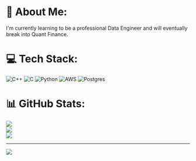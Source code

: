 # 💫 About Me:
I'm currently learning to be a professional Data Engineer and will eventually break into Quant Finance.


# 💻 Tech Stack:
![C++](https://img.shields.io/badge/c++-%2300599C.svg?style=for-the-badge&logo=c%2B%2B&logoColor=white) ![C](https://img.shields.io/badge/c-%2300599C.svg?style=for-the-badge&logo=c&logoColor=white) ![Python](https://img.shields.io/badge/python-3670A0?style=for-the-badge&logo=python&logoColor=ffdd54) ![AWS](https://img.shields.io/badge/AWS-%23FF9900.svg?style=for-the-badge&logo=amazon-aws&logoColor=white) ![Postgres](https://img.shields.io/badge/postgres-%23316192.svg?style=for-the-badge&logo=postgresql&logoColor=white)
# 📊 GitHub Stats:
![](https://github-readme-stats.vercel.app/api?username=anhdnguy&theme=dark&hide_border=false&include_all_commits=false&count_private=false)<br/>
![](https://nirzak-streak-stats.vercel.app/?user=anhdnguy&theme=dark&hide_border=false)<br/>
![](https://github-readme-stats.vercel.app/api/top-langs/?username=anhdnguy&theme=dark&hide_border=false&include_all_commits=false&count_private=false&layout=compact)

---
[![](https://visitcount.itsvg.in/api?id=anhdnguy&icon=0&color=0)](https://visitcount.itsvg.in)

<!-- Proudly created with GPRM ( https://gprm.itsvg.in ) -->
